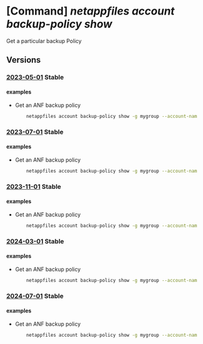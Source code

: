 # [Command] _netappfiles account backup-policy show_

Get a particular backup Policy

## Versions

### [2023-05-01](/Resources/mgmt-plane/L3N1YnNjcmlwdGlvbnMve30vcmVzb3VyY2Vncm91cHMve30vcHJvdmlkZXJzL21pY3Jvc29mdC5uZXRhcHAvbmV0YXBwYWNjb3VudHMve30vYmFja3VwcG9saWNpZXMve30=/2023-05-01.xml) **Stable**

<!-- mgmt-plane /subscriptions/{}/resourcegroups/{}/providers/microsoft.netapp/netappaccounts/{}/backuppolicies/{} 2023-05-01 -->

#### examples

- Get an ANF backup policy
    ```bash
        netappfiles account backup-policy show -g mygroup --account-name myaccname --backup-policy-name mybackuppolicyname
    ```

### [2023-07-01](/Resources/mgmt-plane/L3N1YnNjcmlwdGlvbnMve30vcmVzb3VyY2Vncm91cHMve30vcHJvdmlkZXJzL21pY3Jvc29mdC5uZXRhcHAvbmV0YXBwYWNjb3VudHMve30vYmFja3VwcG9saWNpZXMve30=/2023-07-01.xml) **Stable**

<!-- mgmt-plane /subscriptions/{}/resourcegroups/{}/providers/microsoft.netapp/netappaccounts/{}/backuppolicies/{} 2023-07-01 -->

#### examples

- Get an ANF backup policy
    ```bash
        netappfiles account backup-policy show -g mygroup --account-name myaccname --backup-policy-name mybackuppolicyname
    ```

### [2023-11-01](/Resources/mgmt-plane/L3N1YnNjcmlwdGlvbnMve30vcmVzb3VyY2Vncm91cHMve30vcHJvdmlkZXJzL21pY3Jvc29mdC5uZXRhcHAvbmV0YXBwYWNjb3VudHMve30vYmFja3VwcG9saWNpZXMve30=/2023-11-01.xml) **Stable**

<!-- mgmt-plane /subscriptions/{}/resourcegroups/{}/providers/microsoft.netapp/netappaccounts/{}/backuppolicies/{} 2023-11-01 -->

#### examples

- Get an ANF backup policy
    ```bash
        netappfiles account backup-policy show -g mygroup --account-name myaccname --backup-policy-name mybackuppolicyname
    ```

### [2024-03-01](/Resources/mgmt-plane/L3N1YnNjcmlwdGlvbnMve30vcmVzb3VyY2Vncm91cHMve30vcHJvdmlkZXJzL21pY3Jvc29mdC5uZXRhcHAvbmV0YXBwYWNjb3VudHMve30vYmFja3VwcG9saWNpZXMve30=/2024-03-01.xml) **Stable**

<!-- mgmt-plane /subscriptions/{}/resourcegroups/{}/providers/microsoft.netapp/netappaccounts/{}/backuppolicies/{} 2024-03-01 -->

#### examples

- Get an ANF backup policy
    ```bash
        netappfiles account backup-policy show -g mygroup --account-name myaccname --backup-policy-name mybackuppolicyname
    ```

### [2024-07-01](/Resources/mgmt-plane/L3N1YnNjcmlwdGlvbnMve30vcmVzb3VyY2Vncm91cHMve30vcHJvdmlkZXJzL21pY3Jvc29mdC5uZXRhcHAvbmV0YXBwYWNjb3VudHMve30vYmFja3VwcG9saWNpZXMve30=/2024-07-01.xml) **Stable**

<!-- mgmt-plane /subscriptions/{}/resourcegroups/{}/providers/microsoft.netapp/netappaccounts/{}/backuppolicies/{} 2024-07-01 -->

#### examples

- Get an ANF backup policy
    ```bash
        netappfiles account backup-policy show -g mygroup --account-name myaccname --backup-policy-name mybackuppolicyname
    ```
